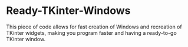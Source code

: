 # Ready-TKinter-Windows
This piece of code allows for fast creation of Windows and recreation of TKinter widgets, making you program faster and having a ready-to-go TKinter window.
